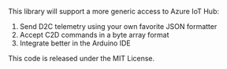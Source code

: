 This library will support a more generic access to Azure IoT Hub:

1. Send D2C telemetry using your own favorite JSON formatter
2. Accept C2D commands in a byte array format
3. Integrate better in the Arduino IDE

This code is released under the MIT License.

